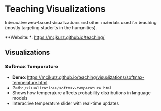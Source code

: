 # Teaching Visualizations

Interactive web-based visualizations and other materials used for teaching (mostly targeting students in the humanities).

**Website: *: https://mcjkurz.github.io/teaching/

## Visualizations

### Softmax Temperature
- **Demo**: https://mcjkurz.github.io/teaching/visualizations/softmax-temperature.html
- Path: `/visualizations/softmax-temperature.html`
- Shows how temperature affects probability distributions in language models
- Interactive temperature slider with real-time updates